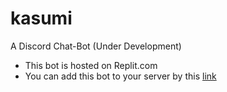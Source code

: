 # kasumi
A Discord Chat-Bot (Under Development)

- This bot is hosted on Replit.com
- You can add this bot to your server by this [link](https://discord.com/api/oauth2/authorize?client_id=910902899251490826&permissions=534723951680&scope=bot)
  
